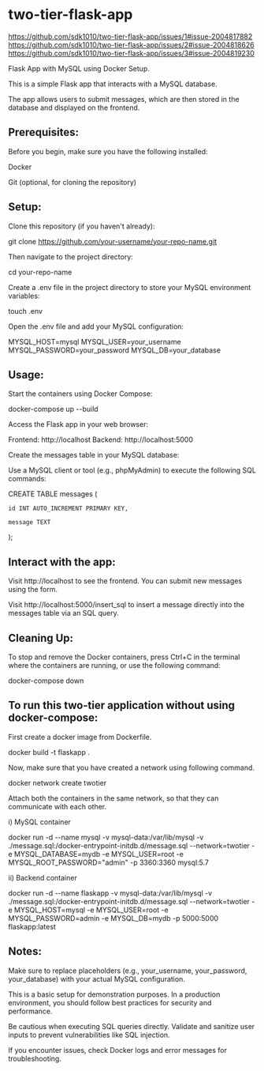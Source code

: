 # two-tier-flask-app

https://github.com/sdk1010/two-tier-flask-app/issues/1#issue-2004817882
https://github.com/sdk1010/two-tier-flask-app/issues/2#issue-2004818626
https://github.com/sdk1010/two-tier-flask-app/issues/3#issue-2004819230

Flask App with MySQL using Docker Setup.

This is a simple Flask app that interacts with a MySQL database.

The app allows users to submit messages, which are then stored in the database and displayed on the frontend.

## Prerequisites:

Before you begin, make sure you have the following installed:

Docker

Git (optional, for cloning the repository)

## Setup:

Clone this repository (if you haven't already):

git clone https://github.com/your-username/your-repo-name.git

Then navigate to the project directory:

cd your-repo-name

Create a .env file in the project directory to store your MySQL environment variables:

touch .env

Open the .env file and add your MySQL configuration:

MYSQL_HOST=mysql
MYSQL_USER=your_username
MYSQL_PASSWORD=your_password
MYSQL_DB=your_database

## Usage:

Start the containers using Docker Compose:

docker-compose up --build

Access the Flask app in your web browser:

Frontend: http://localhost
Backend: http://localhost:5000

Create the messages table in your MySQL database:

Use a MySQL client or tool (e.g., phpMyAdmin) to execute the following SQL commands:

CREATE TABLE messages (

    id INT AUTO_INCREMENT PRIMARY KEY,
    
    message TEXT
    
);

## Interact with the app:

Visit http://localhost to see the frontend. You can submit new messages using the form.

Visit http://localhost:5000/insert_sql to insert a message directly into the messages table via an SQL query.

## Cleaning Up:

To stop and remove the Docker containers, press Ctrl+C in the terminal where the containers are running, or use the following command:

docker-compose down

## To run this two-tier application without using docker-compose:

First create a docker image from Dockerfile.

docker build -t flaskapp .

Now, make sure that you have created a network using following command.

docker network create twotier

Attach both the containers in the same network, so that they can communicate with each other.

i) MySQL container

docker run -d --name mysql -v mysql-data:/var/lib/mysql -v ./message.sql:/docker-entrypoint-initdb.d/message.sql --network=twotier -e MYSQL_DATABASE=mydb -e MYSQL_USER=root -e MYSQL_ROOT_PASSWORD="admin" -p 3360:3360 mysql:5.7

ii) Backend container

docker run -d --name flaskapp -v mysql-data:/var/lib/mysql -v ./message.sql:/docker-entrypoint-initdb.d/message.sql --network=twotier -e MYSQL_HOST=mysql -e MYSQL_USER=root -e MYSQL_PASSWORD=admin -e MYSQL_DB=mydb -p 5000:5000 flaskapp:latest

## Notes:

Make sure to replace placeholders (e.g., your_username, your_password, your_database) with your actual MySQL configuration.

This is a basic setup for demonstration purposes. In a production environment, you should follow best practices for security and performance.

Be cautious when executing SQL queries directly. Validate and sanitize user inputs to prevent vulnerabilities like SQL injection.

If you encounter issues, check Docker logs and error messages for troubleshooting.
